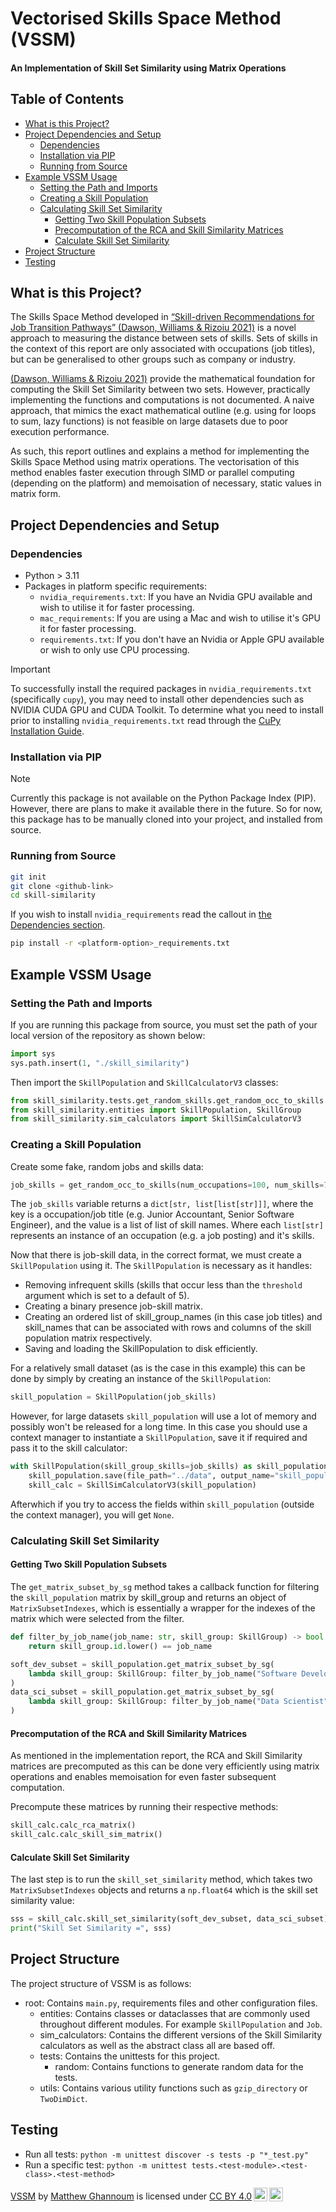 # Vectorised Skills Space Method (VSSM)

#### An Implementation of Skill Set Similarity using Matrix Operations

## Table of Contents

- [What is this Project?](#what-is-this-project)
- [Project Dependencies and Setup](#project-dependencies-and-setup)
  - [Dependencies](#dependencies)
  - [Installation via PIP](#installation-via-pip)
  - [Running from Source](#running-from-source)
- [Example VSSM Usage](#example-vssm-usage)
  - [Setting the Path and Imports](#setting-the-path-and-imports)
  - [Creating a Skill Population](#creating-a-skill-population)
  - [Calculating Skill Set Similarity](#calculating-skill-set-similarity)
    - [Getting Two Skill Population Subsets](#getting-two-skill-population-subsets)
    - [Precomputation of the RCA and Skill Similarity Matrices](#precomputation-of-the-rca-and-skill-similarity-matrices)
    - [Calculate Skill Set Similarity](#calculate-skill-set-similarity)
- [Project Structure](#project-structure)
- [Testing](#testing)

## What is this Project?

The Skills Space Method developed in [“Skill-driven Recommendations for Job Transition Pathways” (Dawson, Williams & Rizoiu 2021)](https://journals.plos.org/plosone/article?id=10.1371/journal.pone.0254722) is a novel approach to measuring the distance between sets of skills. Sets of skills in the context of this report are only associated with occupations (job titles), but can be generalised to other groups such as company or industry.

[(Dawson, Williams & Rizoiu 2021)](https://journals.plos.org/plosone/article?id=10.1371/journal.pone.0254722) provide the mathematical foundation for computing the Skill Set Similarity between two sets. However, practically implementing the functions and computations is not documented. A naive approach, that mimics the exact mathematical outline (e.g. using for loops to sum, lazy functions) is not feasible on large datasets due to poor execution performance.

As such, this report outlines and explains a method for implementing the Skills Space Method using matrix operations. The vectorisation of this method enables faster execution through SIMD or parallel computing (depending on the platform) and memoisation of necessary, static values in matrix form.

## Project Dependencies and Setup

### Dependencies

- Python > 3.11
- Packages in platform specific requirements:
  - `nvidia_requirements.txt`: If you have an Nvidia GPU available and wish to utilise it for faster processing.
  - `mac_requirements`: If you are using a Mac and wish to utilise it's GPU it for faster processing.
  - `requirements.txt`: If you don't have an Nvidia or Apple GPU available or wish to only use CPU processing.

> [!IMPORTANT]
> To successfully install the required packages in `nvidia_requirements.txt` (specifically `cupy`), you may need to install other dependencies such as NVIDIA CUDA GPU and CUDA Toolkit. To determine what you need to install prior to installing `nvidia_requirements.txt` read through the [CuPy Installation Guide](https://docs.cupy.dev/en/stable/install.html).

### Installation via PIP

> [!NOTE]  
> Currently this package is not available on the Python Package Index (PIP). However, there are plans to make it available there in the future. So for now, this package has to be manually cloned into your project, and installed from source.

### Running from Source

```bash
git init
git clone <github-link>
cd skill-similarity
```

If you wish to install `nvidia_requirements` read the callout in [the Dependencies section](#dependencies).

```bash
pip install -r <platform-option>_requirements.txt
```

## Example VSSM Usage

### Setting the Path and Imports

If you are running this package from source, you must set the path of your local version of the repository as shown below:

```Python
import sys
sys.path.insert(1, "./skill_similarity")
```

Then import the `SkillPopulation` and `SkillCalculatorV3` classes:

```Python
from skill_similarity.tests.get_random_skills.get_random_occ_to_skills import get_random_occ_to_skills # only required to generate random data, omit if you have your own dataset
from skill_similarity.entities import SkillPopulation, SkillGroup
from skill_similarity.sim_calculators import SkillSimCalculatorV3
```

### Creating a Skill Population

Create some fake, random jobs and skills data:

```Python
job_skills = get_random_occ_to_skills(num_occupations=100, num_skills=70)
```

The `job_skills` variable returns a `dict[str, list[list[str]]]`, where the key is a occupation/job title (e.g. Junior Accountant, Senior Software Engineer), and the value is a list of list of skill names. Where each `list[str]` represents an instance of an occupation (e.g. a job posting) and it's skills.

Now that there is job-skill data, in the correct format, we must create a `SkillPopulation` using it. The `SkillPopulation` is necessary as it handles:

- Removing infrequent skills (skills that occur less than the `threshold` argument which is set to a default of 5).
- Creating a binary presence job-skill matrix.
- Creating an ordered list of skill_group_names (in this case job titles) and skill_names that can be associated with rows and columns of the skill population matrix respectively.
- Saving and loading the SkillPopulation to disk efficiently.

For a relatively small dataset (as is the case in this example) this can be done by simply by creating an instance of the `SkillPopulation`:

```Python
skill_population = SkillPopulation(job_skills)
```

However, for large datasets `skill_population` will use a lot of memory and possibly won't be released for a long time. In this case you should use a context manager to instantiate a `SkillPopulation`, save it if required and pass it to the skill calculator:

```Python
with SkillPopulation(skill_group_skills=job_skills) as skill_population:
    skill_population.save(file_path="../data", output_name="skill_population")
    skill_calc = SkillSimCalculatorV3(skill_population)
```

Afterwhich if you try to access the fields within `skill_population` (outside the context manager), you will get `None`.

### Calculating Skill Set Similarity

#### Getting Two Skill Population Subsets

The `get_matrix_subset_by_sg` method takes a callback function for filtering the `skill_population` matrix by skill_group and returns an object of `MatrixSubsetIndexes`, which is essentially a wrapper for the indexes of the matrix which were selected from the filter.

```Python
def filter_by_job_name(job_name: str, skill_group: SkillGroup) -> bool:
    return skill_group.id.lower() == job_name

soft_dev_subset = skill_population.get_matrix_subset_by_sg(
    lambda skill_group: SkillGroup: filter_by_job_name("Software Developer", skill_group)
)
data_sci_subset = skill_population.get_matrix_subset_by_sg(
    lambda skill_group: SkillGroup: filter_by_job_name("Data Scientist", skill_group)
)
```

#### Precomputation of the RCA and Skill Similarity Matrices

As mentioned in the implementation report, the RCA and Skill Similarity matrices are precomputed as this can be done very efficiently using matrix operations and enables memoisation for even faster subsequent computation.

Precompute these matrices by running their respective methods:

```Python
skill_calc.calc_rca_matrix()
skill_calc.calc_skill_sim_matrix()
```

#### Calculate Skill Set Similarity

The last step is to run the `skill_set_similarity` method, which takes two `MatrixSubsetIndexes` objects and returns a `np.float64` which is the skill set similarity value:

```Python
sss = skill_calc.skill_set_similarity(soft_dev_subset, data_sci_subset)
print("Skill Set Similarity =", sss)
```

## Project Structure

The project structure of VSSM is as follows:

- root: Contains `main.py`, requirements files and other configuration files.
  - entities: Contains classes or dataclasses that are commonly used throughout different modules. For example `SkillPopulation` and `Job`.
  - sim_calculators: Contains the different versions of the Skill Similarity calculators as well as the abstract class all are based off.
  - tests: Contains the unittests for this project.
    - random: Contains functions to generate random data for the tests.
  - utils: Contains various utility functions such as `gzip_directory` or `TwoDimDict`.

## Testing

- Run all tests: `python -m unittest discover -s tests -p "*_test.py"`
- Run a specific test: `python -m unittest tests.<test-module>.<test-class>.<test-method>`

<p xmlns:cc="http://creativecommons.org/ns#" xmlns:dct="http://purl.org/dc/terms/"><a property="dct:title" rel="cc:attributionURL" href="https://github.com/LGXprod/skill-similarity">VSSM</a> by <a rel="cc:attributionURL dct:creator" property="cc:attributionName" href="https://github.com/LGXprod">Matthew Ghannoum</a> is licensed under <a href="https://creativecommons.org/licenses/by/4.0/?ref=chooser-v1" target="_blank" rel="license noopener noreferrer" style="display:inline-block;">CC BY 4.0<img style="height:22px!important;margin-left:3px;vertical-align:text-bottom;" src="https://mirrors.creativecommons.org/presskit/icons/cc.svg?ref=chooser-v1" alt=""><img style="height:22px!important;margin-left:3px;vertical-align:text-bottom;" src="https://mirrors.creativecommons.org/presskit/icons/by.svg?ref=chooser-v1" alt=""></a></p>

